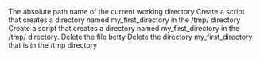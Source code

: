 The absolute path name of the current working directory
Create a script that creates a directory named my_first_directory in the /tmp/ directory
Create a script that creates a directory named my_first_directory in the /tmp/ directory.
Delete the file betty
Delete the directory my_first_directory that is in the /tmp directory
